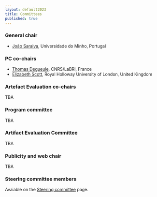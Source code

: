 ```yaml
---
layout: default2023
title: Committees
published: true
---
```


### General chair

* [João Saraiva](https://haslab.uminho.pt/jas/), Universidade do Minho, Portugal

### PC co-chairs

* [Thomas Degueule](https://tdegueul.github.io/), CNRS/LaBRI, France
* [Elizabeth Scott](https://www.cs.rhul.ac.uk/research/languages/esHome/), Royal Holloway University of London, United Kingdom

### Artefact Evaluation co-chairs

TBA

### Program committee

TBA

### Artifact Evaluation Committee

TBA

### Publicity and web chair

TBA

### Steering committee members

Avaiable on the [Steering committee](https://www.sleconf.org/sc/) page.
